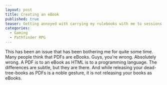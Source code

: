 ```yaml
---
layout: post
title: Creating an eBook
published: true
teaser: Getting annoyed with carrying my rulebooks with me to sessions and with the atrocious performance of Paizo's PDFs in mind, I embark on a quest to generate EPUBs from the PRDs. If you don't know any of those shorthands, come in and learn! If you have always wanted to create your own eBook, join me.
categories:
  - Gaming
  - Pathfinder RPG
---
```

This has been an issue that has been bothering me for quite some time. Many people think that PDFs are eBooks. Guys, you're wrong. Absolutely wrong. A PDF is to an eBook as HTML is to a programming language. The differences are subtle, but they are there. And while releasing your dead-tree-books as PDFs is a noble gesture, it is not releasing your books as eBooks. 



[pdf]:		http://en.wikipedia.org/wiki/Pdf "Portable Document Format on en.wikipedia.org"
[epub]:		http://en.wikipedia.org/wiki/EPUB "Electronic Publication on en.wikipedia.org"
[ebook]:	http://en.wikipedia.org/wiki/Ebook "Electronic Book on en.wikipedia.org"